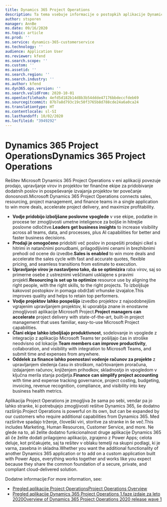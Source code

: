```yaml
---
title: Dynamics 365 Project Operations
description: Ta tema vsebuje informacije o postopkih aplikacije Dynamics 365 Project.
author: stsporen
manager: AnnBe
ms.date: 09/16/2020
ms.topic: article
ms.prod: ''
ms.service: dynamics-365-customerservice
ms.technology: ''
audience: Application User
ms.reviewer: kfend
ms.search.scope: ''
ms.custom: ''
ms.assetid: ''
ms.search.region: ''
ms.search.industry: ''
ms.author: kfend
ms.dyn365.ops.version: ''
ms.search.validFrom: 2020-10-01
ms.openlocfilehash: 4efd5d182b14d8b3b54ddde47176bbdeccfdeb69
ms.sourcegitcommit: 87b7a8d793c19c50f3765b8d788cde24a6a0ca24
ms.translationtype: HT
ms.contentlocale: sl-SI
ms.lasthandoff: 10/02/2020
ms.locfileid: "3949292"
---
```

# <a name="dynamics-365-project-operations"></a><span data-ttu-id="e99f5-103">Dynamics 365 Project Operations</span><span class="sxs-lookup"><span data-stu-id="e99f5-103">Dynamics 365 Project Operations</span></span>

<span data-ttu-id="e99f5-104">Rešitev Microsoft Dynamics 365 Project Operations v eni aplikaciji povezuje prodajo, upravljanje virov in projektov ter finančne ekipe za pridobivanje dodatnih poslov in pospeševanje izvajanja projektov ter povečanje donosnosti.</span><span class="sxs-lookup"><span data-stu-id="e99f5-104">Microsoft Dynamics 365 Project Operations connects sales, resourcing, project management, and finance teams in a single application to win more deals, accelerate project delivery, and maximize profitability.</span></span>

-   <span data-ttu-id="e99f5-105">**Vodje pridobijo izboljšane poslovne vpoglede** v vse ekipe, podatke in procese ter zmogljivosti umetne inteligence za boljše in hitrejše poslovne odločitve.</span><span class="sxs-lookup"><span data-stu-id="e99f5-105">**Leaders get business insights** to increase visibility across all teams, data, and processes, plus AI capabilities for better and faster business decisions.</span></span>
-   <span data-ttu-id="e99f5-106">**Prodaji je omogočeno** pridobiti več poslov in pospešiti prodajni cikel s hitrimi in natančnimi ponudbami, prilagodljivimi cenami in brezhibnimi prehodi od ocene do izvedbe.</span><span class="sxs-lookup"><span data-stu-id="e99f5-106">**Sales is enabled** to win more deals and accelerate the sales cycle with fast and accurate quotes, flexible pricing, and seamless transitions from estimate to execution.</span></span>
-   <span data-ttu-id="e99f5-107">**Upravljanje virov je nastavljeno tako, da se optimizira** raba virov, saj so primerne osebe z ustreznimi veščinami usklajene s pravimi projekti.</span><span class="sxs-lookup"><span data-stu-id="e99f5-107">**Resourcing is set up to optimize** resource use by aligning the right people, with the right skills, to the right projects.</span></span> <span data-ttu-id="e99f5-108">To izboljšuje kakovost postopkov in pomaga obdržati vrhunske izvajalce.</span><span class="sxs-lookup"><span data-stu-id="e99f5-108">This improves quality and helps to retain top performers.</span></span>
-   <span data-ttu-id="e99f5-109">**Vodje projektov lahko pospešijo** izvedbo projektov z najsodobnejšim vgrajenim upravljanjem projektov, ki uporablja znane in enostavne zmogljivosti aplikacije Microsoft Project.</span><span class="sxs-lookup"><span data-stu-id="e99f5-109">**Project managers can accelerate** project delivery with state-of-the-art, built-in project management that uses familiar, easy-to-use Microsoft Project capabilities.</span></span>
-   <span data-ttu-id="e99f5-110">**Člani ekipe lahko izboljšajo produktivnost**, sodelovanje in vpoglede z integracijo z aplikacijo Microsoft Teams ter pošiljajo čas in stroške neodvisno od lokacije.</span><span class="sxs-lookup"><span data-stu-id="e99f5-110">**Team members can improve productivity**, collaboration, and visibility with integration to Microsoft Teams, and submit time and expenses from anywhere.</span></span>
-   <span data-ttu-id="e99f5-111">**Oddelek za finance lahko poenostavi vodenje računov za projekte** z upravljanjem sledenja času in stroškom, načrtovanjem proračuna, izdajanjem računov, knjiženjem prihodkov, skladnostjo in vpogledom v ključna merila stanja podjetja.</span><span class="sxs-lookup"><span data-stu-id="e99f5-111">**Finance can simplify project accounting** with time and expense tracking governance, project costing, budgeting, invoicing, revenue recognition, compliance, and visibility into key business health metrics.</span></span>

<span data-ttu-id="e99f5-112">Aplikacija Project Operations je zmogljiva že sama po sebi, vendar pa jo lahko stranke, ki potrebujejo zmogljivosti rešitve Dynamics 365, še dodatno razširijo.</span><span class="sxs-lookup"><span data-stu-id="e99f5-112">Project Operations is powerful on its own, but can be expanded by our customers who require additional capabilities from Dynamics 365.</span></span> <span data-ttu-id="e99f5-113">Med razširitve spadajo trženje, človeški viri, storitve za stranke in še več.</span><span class="sxs-lookup"><span data-stu-id="e99f5-113">This includes Marketing, Human Resources, Customer Service, and more.</span></span> <span data-ttu-id="e99f5-114">Ne glede na to, ali želite dodatno funkcionalnost druge aplikacije Dynamics 365 ali če želite dodati prilagojeno aplikacijo, zgrajeno z Power Apps; celota deluje, kot pričakujete, saj ta rešitev v oblaku temelji na skupni podlagi, ki je varna, zasebna in skladna.</span><span class="sxs-lookup"><span data-stu-id="e99f5-114">Whether you want the additional functionality of another Dynamics 365 application or to add on a custom application built with Power Apps, everything works together and works like you expect because they share the common foundation of a secure, private, and compliant cloud-delivered solution.</span></span>

<span data-ttu-id="e99f5-115">Dodatne informacije:</span><span class="sxs-lookup"><span data-stu-id="e99f5-115">For more information, see:</span></span>

- [<span data-ttu-id="e99f5-116">Pregled aplikacije Project Operations</span><span class="sxs-lookup"><span data-stu-id="e99f5-116">Project Operations Overview</span></span>](https://dynamics.microsoft.com/en-us/project-operations/overview/)
- [<span data-ttu-id="e99f5-117">Pregled aplikacije Dynamics 365 Project Operations 1.faze izdaje za leto 2020</span><span class="sxs-lookup"><span data-stu-id="e99f5-117">Overview of Dynamics 365 Project Operations 2020 release wave 1</span></span>](https://docs.microsoft.com/dynamics365-release-plan/2020wave1/dynamics365-project-operations/)

